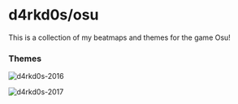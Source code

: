 # d4rkd0s/osu

This is a collection of my beatmaps and themes for the game Osu!

### Themes

![d4rkd0s-2016](https://github.com/d4rkd0s/osu/raw/master/themes/d4rkd0s-2016.osk)

![d4rkd0s-2017](https://github.com/d4rkd0s/osu/raw/master/themes/d4rkd0s-2016.osk)
